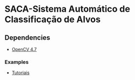 # SACA-Sistema Automático de Classificação de Alvos


## Dependencies
* [OpenCV 4.7](https://docs.opencv.org/4.7.0/df/d65/tutorial_table_of_content_introduction.html)

### Examples
- [Tutoriais](https://docs.opencv.org/4.7.0/d7/da8/tutorial_table_of_content_imgproc.html)
